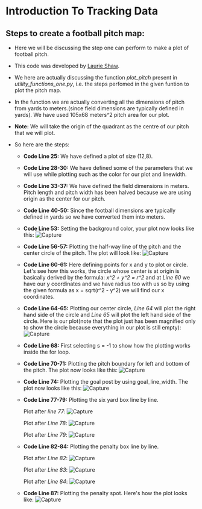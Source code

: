 # Introduction To Tracking Data

## Steps to create a football pitch map:

* Here we will be discussing the step one can perform to make a plot of football pitch.

* This code was developed by [Laurie Shaw](https://twitter.com/EightyFivePoint).

* We here are actually discussing the function *plot_pitch* present in *utility_functions_one.py*, i.e. the steps perfomed in the given funtion to plot the pitch map.

* In the function we are actually converting all the dimensions of pitch from yards to meters.(since field dimensions are typically defined in yards). We have used 105x68 meters^2 pitch area for our plot.

* **Note:** We will take the origin of the quadrant as the centre of our pitch that we will plot.

* So here are the steps:
  * **Code Line 25:** We have defined a plot of size (12,8).
  
  * **Code Line 28-30:** We have defined some of the parameters that we will use while plotting such as the color for our plot and linewidth.
  
  * **Code Line 33-37:** We have defined the field dimensions in meters. Pitch length and pitch width has been halved because we are using origin as the center for our pitch.
  
  * **Code Line 40-50:** Since the football dimensions are typically defined in yards so we have converted them into meters.
  
  * **Code Line 53:** Setting the background color, your plot now looks like this:
    ![Capture](https://user-images.githubusercontent.com/33928040/79645194-69b47600-81cb-11ea-9cdc-6a52f92aaee6.JPG)
    
  * **Code Line 56-57:** Plotting the half-way line of the pitch and the center circle of the pitch. The plot will look like:
    ![Capture](https://user-images.githubusercontent.com/33928040/79645289-10007b80-81cc-11ea-814e-4abb894e8f74.JPG)
  
  * **Code Line 60-61:** Here defining points for x and y to plot or circle. Let's see how this works, the circle whose center is at origin is basically derived by the formula: *x^2 + y^2 = r^2* and at *Line 60* we have our y coordinates and we have radius too with us so by using the given formula as x = sqrt(r^2 - y^2) we will find our x coordinates.
  
  * **Code Line 64-65:** Plotting our center circle, *Line 64* will plot the right hand side of the circle and *Line 65* will plot the left hand side of the circle. Here is our plot(note that the plot just has been magnified only to show the circle because everything in our plot is still empty):
    ![Capture](https://user-images.githubusercontent.com/33928040/79647367-d7fa3800-81cd-11ea-9abe-4afe6a69c9a8.JPG)
   
  * **Code Line 68:** First selecting s = -1 to show how the plotting works inside the for loop.
  
  * **Code Line 70-71:** Plotting the pitch boundary for left and bottom of the pitch. The plot now looks like this:
    ![Capture](https://user-images.githubusercontent.com/33928040/79655558-37f1de00-81d0-11ea-95b0-cc3c0a030fff.JPG)
    
  * **Code Line 74:** Plotting the goal post by using goal_line_width. The plot now looks like this:
    ![Capture](https://user-images.githubusercontent.com/33928040/79659930-7f2c9e80-81d1-11ea-8401-537fcd88a7a1.JPG)
  
  * **Code Line 77-79:** Plotting the six yard box line by line.
    
    Plot after *line 77*:
    ![Capture](https://user-images.githubusercontent.com/33928040/79667165-8d7bba00-81d3-11ea-8fc1-0a896b2915e1.JPG)
    
    Plot after *Line 78*:
    ![Capture](https://user-images.githubusercontent.com/33928040/79667610-adab7900-81d3-11ea-9845-31a5f46d0a40.JPG)
    
    Plot after *Line 79*:
    ![Capture](https://user-images.githubusercontent.com/33928040/79668482-ee0af700-81d3-11ea-9167-8abf0c59a8b9.JPG)
    
  * **Code Line 82-84:** Plotting the penalty box line by line.
  
    Plot after *Line 82*:
    ![Capture](https://user-images.githubusercontent.com/33928040/79669063-a2a61800-81d6-11ea-8a3d-a636cba3abc1.JPG)
    
    Plot after *Line 83*:
    ![Capture](https://user-images.githubusercontent.com/33928040/79669093-c5d0c780-81d6-11ea-85f2-f8f501f5de1f.JPG)
    
    Plot after *Line 84*:
    ![Capture](https://user-images.githubusercontent.com/33928040/79669112-e3059600-81d6-11ea-9299-1f065465a961.JPG)

  * **Code Line 87:** Plotting the penalty spot. Here's how the plot looks like:
    ![Capture](https://user-images.githubusercontent.com/33928040/79669274-067d1080-81d8-11ea-95bc-5eca308aa811.JPG)

